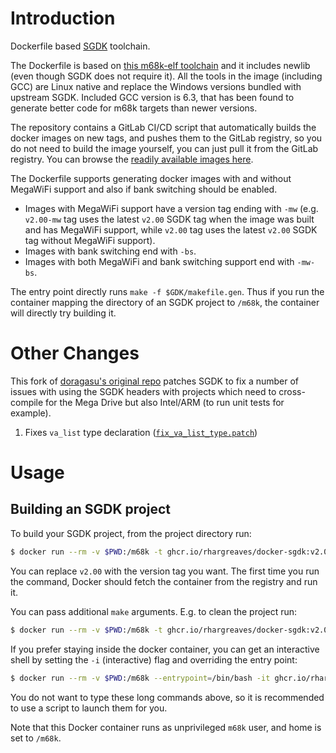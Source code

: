 # Introduction

Dockerfile based [SGDK](https://github.com/Stephane-D/SGDK/) toolchain.

The Dockerfile is based on [this m68k-elf toolchain](https://gitlab.com/doragasu/docker-deb-m68k) and it includes newlib (even though SGDK does not require it). All the tools in the image (including GCC) are Linux native and replace the Windows versions bundled with upstream SGDK. Included GCC version is 6.3, that has been found to generate better code for m68k targets than newer versions.

The repository contains a GitLab CI/CD script that automatically builds the docker images on new tags, and pushes them to the GitLab registry, so you do not need to build the image yourself, you can just pull it from the GitLab registry. You can browse the [readily available images here](https://gitlab.com/doragasu/docker-sgdk/container_registry).

The Dockerfile supports generating docker images with and without MegaWiFi support and also if bank switching should be enabled.

* Images with MegaWiFi support have a version tag ending with `-mw` (e.g. `v2.00-mw` tag uses the latest `v2.00` SGDK tag when the image was built and has MegaWiFi support, while `v2.00` tag uses the latest `v2.00` SGDK tag without MegaWiFi support).
* Images with bank switching end with `-bs`.
* Images with both MegaWiFi and bank switching support end with `-mw-bs`.

The entry point directly runs `make -f $GDK/makefile.gen`. Thus if you run the container mapping the directory of an SGDK project to `/m68k`, the container will directly try building it.

# Other Changes

This fork of [doragasu's original repo](https://gitlab.com/doragasu/docker-sgdk) patches SGDK to fix a number of issues with using the SGDK headers with projects which need to cross-compile for the Mega Drive but also Intel/ARM (to run unit tests for example).

1. Fixes `va_list` type declaration ([`fix_va_list_type.patch`](fix_va_list_type.patch))

# Usage

## Building an SGDK project

To build your SGDK project, from the project directory run:

```bash
$ docker run --rm -v $PWD:/m68k -t ghcr.io/rhargreaves/docker-sgdk:v2.00
```

You can replace `v2.00` with the version tag you want. The first time you run the command, Docker should fetch the container from the registry and run it.

You can pass additional `make` arguments. E.g. to clean the project run:

```bash
$ docker run --rm -v $PWD:/m68k -t ghcr.io/rhargreaves/docker-sgdk:v2.00 clean
```

If you prefer staying inside the docker container, you can get an interactive shell by setting the `-i` (interactive) flag and overriding the entry point:

```bash
$ docker run --rm -v $PWD:/m68k --entrypoint=/bin/bash -it ghcr.io/rhargreaves/docker-sgdk:v2.00
```

You do not want to type these long commands above, so it is recommended to use a script to launch them for you.

Note that this Docker container runs as unprivileged `m68k` user, and home is set to `/m68k`.
